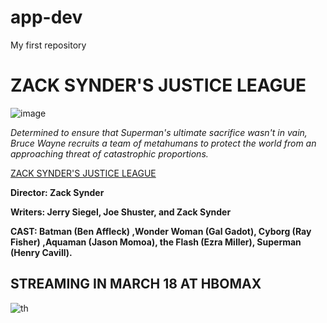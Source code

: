 # app-dev
My first repository
# ZACK SYNDER'S JUSTICE LEAGUE

![image](https://github.com/ashagato/app-dev/assets/169523133/c0644ed5-8e25-4816-9e44-c37a2b81c5b8)

*Determined to ensure that Superman's ultimate sacrifice wasn't in vain, Bruce Wayne recruits a team of metahumans to protect the world from an approaching threat of catastrophic proportions.*

[ZACK SYNDER'S JUSTICE LEAGUE](https://www.imdb.com/title/tt12361974/)

**Director: Zack Synder**

**Writers: Jerry Siegel, Joe Shuster, and Zack Synder**

**CAST:
Batman (Ben Affleck) ,Wonder Woman (Gal Gadot),
Cyborg (Ray Fisher) ,Aquaman (Jason Momoa),
the Flash (Ezra Miller), Superman (Henry Cavill).**

## STREAMING IN MARCH 18 AT HBOMAX
![th](https://github.com/ashagato/app-dev/assets/169523133/6a6968c5-f8a8-4b07-83a5-9530e61bc1da)
